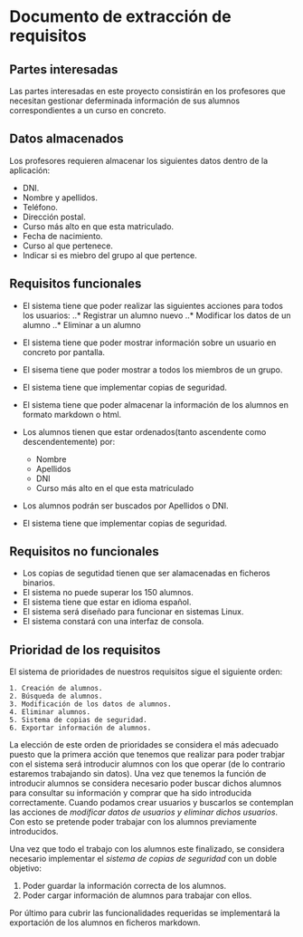 # Documento de extracción de requisitos
## Partes interesadas
Las partes interesadas en este proyecto consistirán en los profesores que necesitan gestionar deferminada información de sus alumnos correspondientes a un curso en concreto.

## Datos almacenados
Los profesores requieren almacenar los siguientes datos dentro de la aplicación:

  * DNI.
  * Nombre y apellidos.
  * Teléfono.
  * Dirección postal.
  * Curso más alto en que esta matriculado.
  * Fecha de nacimiento.
  * Curso al que pertenece.
  * Indicar si es miebro del grupo al que pertence.

## Requisitos funcionales

  * El sistema tiene que  poder realizar las siguientes acciones para todos los usuarios:
    ..* Registrar un alumno nuevo
    ..* Modificar los datos de un alumno
    ..* Eliminar a un alumno
  * El sistema tiene que  poder mostrar información sobre un usuario en concreto por pantalla.
  * El sisema tiene que poder  mostrar a todos los miembros de un grupo.
  * El sistema tiene que implementar copias de seguridad.
  * El sistema tiene que poder almacenar la información de los alumnos en formato markdown o html.
  * Los alumnos tienen que estar ordenados(tanto ascendente como descendentemente) por:

      - Nombre
      - Apellidos
      - DNI
      - Curso más alto en el que esta matriculado

  * Los alumnos podrán ser buscados por Apellidos o DNI.
  * El sistema tiene que implementar copias de seguridad.

## Requisitos no funcionales
  * Los copias de segutidad tienen que ser  alamacenadas en ficheros binarios.
  * El sistema no puede superar los 150 alumnos.
  * El sistema tiene que estar en idioma español.
  * El sistema será diseñado para funcionar en sistemas Linux.
  * El sistema constará con una interfaz de consola.

## Prioridad de los requisitos
  El sistema de prioridades de nuestros requisitos sigue el siguiente orden:

    1. Creación de alumnos.
    2. Búsqueda de alumnos.
    3. Modificación de los datos de alumnos.
    4. Eliminar alumnos.
    5. Sistema de copias de seguridad.
    6. Exportar información de alumnos.

La elección de este orden de prioridades se considera el más adecuado puesto que la primera acción que tenemos que realizar para poder trabjar con el sistema será introducir alumnos con los que operar (de lo contrario estaremos trabajando sin datos).
Una vez que tenemos la función de introducir alumnos se considera necesario poder buscar dichos alumnos para consultar su información y comprar que ha sido introducida correctamente.
Cuando podamos crear usuarios y buscarlos se contemplan las acciones de *modificar datos de usuarios y eliminar dichos usuarios*. Con esto se pretende poder trabajar con los alumnos previamente introducidos.

Una vez que todo el trabajo con los alumnos este finalizado, se considera necesario implementar el *sistema de copias de seguridad* con un doble objetivo:

  1. Poder guardar la información correcta de los alumnos.
  2. Poder cargar información de alumnos para trabajar con ellos.

Por último para cubrir las funcionalidades requeridas se implementará la exportación de los alumnos en ficheros markdown.
